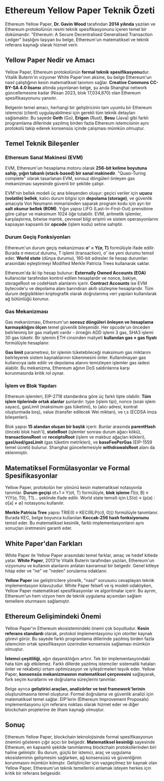 # Ethereum Yellow Paper Teknik Özeti

Ethereum Yellow Paper, **Dr. Gavin Wood** tarafından **2014 yılında** yazılan ve Ethereum protokolünün resmi teknik spesifikasyonunu içeren temel bir dokümandır. "Ethereum: A Secure Decentralised Generalised Transaction Ledger" başlığını taşıyan bu belge, Ethereum'un matematiksel ve teknik referans kaynağı olarak hizmet verir.

## Yellow Paper Nedir ve Amacı

Yellow Paper, Ethereum protokolünün **formal teknik spesifikasyonu**dur. Vitalik Buterin'in vizyoner White Paper'ının aksine, bu belge Ethereum'un nasıl çalıştığının kesin matematiksel tanımını sağlar. **Creative Commons CC-BY-SA 4.0 lisansı** altında yayınlanan belge, şu anda Shanghai network güncellemesine kadar (Nisan 2023, blok 17,034,870) olan Ethereum spesifikasyonunu yansıtır.

Belgenin temel amacı, herhangi bir geliştiricinin tam uyumlu bir Ethereum istemcisi (client) uygulayabilmesi için gerekli tüm teknik detayları sağlamaktır. Bu sayede **Geth** (Go), **Erigon** (Rust), **Besu** (Java) gibi farklı programlama dillerinde yazılmış birden fazla Ethereum istemcisinin aynı protokolü takip ederek konsensüs içinde çalışması mümkün olmuştur.

## Temel Teknik Bileşenler

### Ethereum Sanal Makinesi (EVM)

EVM, Ethereum'un hesaplama motoru olarak **256-bit kelime boyutuna sahip, yığın tabanlı (stack-based) bir sanal makinedir**. "Quasi-Turing complete" olarak tasarlanan EVM, sonsuz döngüleri önleyen gas mekanizması sayesinde güvenli bir şekilde çalışır.

EVM'nin bellek modeli üç ana bileşenden oluşur: geçici veriler için **uçucu (volatile) bellek**, kalıcı durum bilgisi için **depolama (storage)**, ve güvenlik amacıyla Von Neumann mimarisinden saparak program kodu için ayrı bir **salt okunur bellek (ROM)**. Yığın yapısı LIFO (Last-In-First-Out) prensibine göre çalışır ve maksimum 1024 öğe tutabilir. EVM, aritmetik işlemler, karşılaştırma, bitwise mantık, çevresel bilgi erişimi ve sistem operasyonlarını kapsayan kapsamlı bir **opcode** (işlem kodu) setine sahiptir.

### Durum Geçiş Fonksiyonları

Ethereum'un durum geçiş mekanizması **σ' = Υ(σ, T)** formülüyle ifade edilir. Burada σ mevcut durumu, T işlemi (transaction), σ' ise yeni durumu temsil eder. **World state** (dünya durumu), 160-bit adresler ile hesap durumları arasındaki eşleştirmeyi Modified Merkle Patricia Trees kullanarak saklar.

Ethereum'da iki tip hesap bulunur: **Externally Owned Accounts (EOA)** kullanıcılar tarafından kontrol edilen hesaplardır ve nonce, bakiye, storageRoot ve codeHash alanlarını içerir. **Contract Accounts** ise EVM bytecode'u ve depolama alanı barındıran akıllı sözleşme hesaplarıdır. Tüm durum değişiklikleri kriptografik olarak doğrulanmış veri yapıları kullanılarak ağ bütünlüğü korunur.

### Gas Mekanizması

Gas mekanizması, Ethereum'un **sonsuz döngüleri önleyen ve hesaplama karmaşıklığını ölçen** temel güvenlik bileşenidir. Her opcode'un önceden belirlenmiş bir gas maliyeti vardır - örneğin ADD işlemi 3 gas, SHA3 işlemi 30 gas tüketir. Bir işlemin ETH cinsinden maliyeti **kullanılan gas × gas fiyatı** formülüyle hesaplanır.

**Gas limit** parametresi, bir işlemin tüketebileceği maksimum gas miktarını belirleyerek sistem kaynaklarının tükenmesini önler. Kullanılmayan gas kullanıcıya iade edilir ve depolama alanını temizleyen işlemler gas iadesi alabilir. Bu mekanizma, Ethereum ağının DoS saldırılarına karşı korunmasında kritik rol oynar.

### İşlem ve Blok Yapıları

Ethereum işlemleri, EIP-2718 standardına göre üç farklı tipte olabilir. **Tüm işlem tiplerinde ortak alanlar** şunlardır: type (işlem tipi), nonce (sıralı işlem sayacı), gasLimit (maksimum gas tüketimi), to (alıcı adresi, kontrat oluşturmada boş), value (transfer edilecek Wei miktarı), ve r,s (ECDSA imza bileşenleri).

Blok yapısı **15 alandan oluşan bir başlık** içerir. Bunlar arasında **parentHash** (önceki blok hash'i), **stateRoot** (işlemler sonrası durum ağacı kökü), **transactionsRoot** ve **receiptsRoot** (işlem ve makbuz ağaçları kökleri), **gasUsed/gasLimit** (gas tüketim metrikleri), ve **baseFeePerGas** (EIP-1559 temel ücreti) bulunur. Shanghai güncellemesiyle **withdrawalsRoot** alanı da eklenmiştir.

## Matematiksel Formülasyonlar ve Formal Spesifikasyonlar

Yellow Paper, protokolün her yönünü kesin matematiksel notasyonla tanımlar. **Durum geçişi** σt+1 ≡ Υ(σt, T) formülüyle, **blok işleme** Π(σ, B) ≡ Υ(Υ(σ, T0), T1)... şeklinde ifade edilir. World state temsili için LS(σ) ≡ {p(a) : σ[a] ≠ ∅} notasyonu kullanılır.

**Merkle Patricia Tree** yapısı TRIE(I) ≡ KEC(RLP(c(I, 0))) formülüyle tanımlanır. Burada KEC, belge boyunca kullanılan **Keccak-256 hash fonksiyonunu** temsil eder. Bu matematiksel kesinlik, farklı implementasyonların aynı sonuçları üretmesini garanti eder.

## White Paper'dan Farkları

White Paper ile Yellow Paper arasındaki temel farklar, amaç ve hedef kitlede yatar. **White Paper**, 2013'te Vitalik Buterin tarafından yazılan, Ethereum'un vizyonunu ve kullanım alanlarını anlatan kavramsal bir belgedir. Genel kitleye hitap eder ve "ne" ve "neden" sorularına odaklanır.

**Yellow Paper** ise geliştiricilere yönelik, "nasıl" sorusunu cevaplayan teknik implementasyon kılavuzudur. White Paper felsefi ve iş modeli odaklıyken, Yellow Paper matematiksel spesifikasyonlar ve algoritmalar içerir. Bu ayrım, Ethereum'un hem vizyon hem de teknik uygulama açısından sağlam temellere oturmasını sağlamıştır.

## Ethereum Gelişimindeki Önemi

Yellow Paper'ın Ethereum ekosistemindeki önemi çok boyutludur. **Kesin referans standardı** olarak, protokol implementasyonu için otoriter kaynak görevi görür. Bu sayede farklı programlama dillerinde yazılmış birden fazla istemcinin ortak spesifikasyon üzerinden konsensüs sağlaması mümkün olmuştur.

**İstemci çeşitliliği**, ağın dayanıklılığını artırır. Tek bir implementasyondaki hata tüm ağı etkilemez. Farklı dillerde yazılmış istemciler sistematik hataları önler ve rekabetçi ortam optimizasyon ve iyileştirmeleri teşvik eder. Yellow Paper, **konsensüs mekanizmasının matematiksel çerçevesini** sağlayarak, fork seçim kurallarını ve doğrulama süreçlerini tanımlar.

Belge ayrıca **geliştirici araçları, analizörler ve test framework'lerinin** oluşturulmasına temel oluşturur. Formal doğrulama ve güvenlik analizi için matematiksel temel sağlar. EIP'lerin (Ethereum Improvement Proposals) implementasyonu için referans noktası olarak hizmet eder ve diğer blockchain projelerine de ilham kaynağı olmuştur.

## Sonuç

Ethereum Yellow Paper, blockchain teknolojisinde formal spesifikasyonun önemini gösteren çığır açıcı bir belgedir. **Matematiksel kesinliği** sayesinde Ethereum, en kapsamlı şekilde tanımlanmış blockchain protokollerinden biri haline gelmiştir. Bu durum, güçlü bir istemci, araç ve uygulama ekosisteminin gelişmesini sağlarken, ağ konsensüsü ve güvenliğinin korunmasını mümkün kılmıştır. Geliştiriciler için vazgeçilmez bir kaynak olan Yellow Paper, Ethereum'un teknik temellerini anlamak isteyen herkes için kritik bir referans belgesidir.